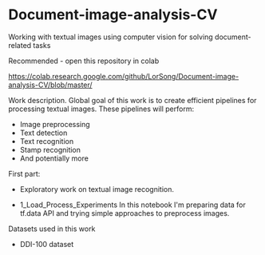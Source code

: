 # Document-image-analysis-CV
Working with textual images using computer vision for solving document-related tasks

Recommended - open this repository in colab

https://colab.research.google.com/github/LorSong/Document-image-analysis-CV/blob/master/

Work description.
Global goal of this work is to create efficient pipelines for processing textual images. These pipelines will perform:

*   Image preprocessing
*   Text detection
*   Text recognition
*   Stamp recognition
*   And potentially more

First part:
 - Exploratory work on textual image recognition. 

  
  * 1_Load_Process_Experiments
    In this notebook I'm preparing data for tf.data API and trying simple approaches to preprocess images.


Datasets used in this work
* DDI-100 dataset


